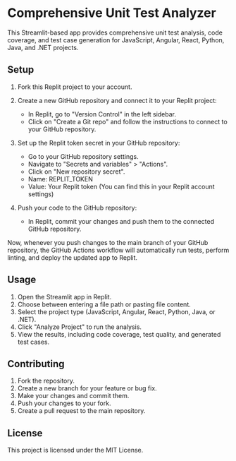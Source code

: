 # Comprehensive Unit Test Analyzer

This Streamlit-based app provides comprehensive unit test analysis, code coverage, and test case generation for JavaScript, Angular, React, Python, Java, and .NET projects.

## Setup

1. Fork this Replit project to your account.
2. Create a new GitHub repository and connect it to your Replit project:
   - In Replit, go to "Version Control" in the left sidebar.
   - Click on "Create a Git repo" and follow the instructions to connect to your GitHub repository.

3. Set up the Replit token secret in your GitHub repository:
   - Go to your GitHub repository settings.
   - Navigate to "Secrets and variables" > "Actions".
   - Click on "New repository secret".
   - Name: REPLIT_TOKEN
   - Value: Your Replit token (You can find this in your Replit account settings)

4. Push your code to the GitHub repository:
   - In Replit, commit your changes and push them to the connected GitHub repository.

Now, whenever you push changes to the main branch of your GitHub repository, the GitHub Actions workflow will automatically run tests, perform linting, and deploy the updated app to Replit.

## Usage

1. Open the Streamlit app in Replit.
2. Choose between entering a file path or pasting file content.
3. Select the project type (JavaScript, Angular, React, Python, Java, or .NET).
4. Click "Analyze Project" to run the analysis.
5. View the results, including code coverage, test quality, and generated test cases.

## Contributing

1. Fork the repository.
2. Create a new branch for your feature or bug fix.
3. Make your changes and commit them.
4. Push your changes to your fork.
5. Create a pull request to the main repository.

## License

This project is licensed under the MIT License.
